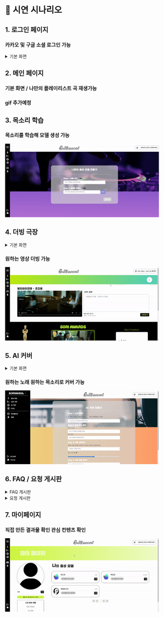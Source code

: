 # 🎤 시연 시나리오

## 1. 로그인 페이지

### 카카오 및 구글 소셜 로그인 가능

<details>
<summary>기본 화면</summary>
   <img src="./images/readme/login.png"  />
</details>

## 2. 메인 페이지

### 기본 화면 / 나만의 플레이리스트 곡 재생가능

### gif 추가예정

## 3. 목소리 학습

### 목소리를 학습해 모델 생성 가능

<img src="./images/readme/voicelearning.gif"  />

## 4. 더빙 극장

<details>
<summary>기본 화면</summary>
 <img src="./images/readme/theather.gif"  />
</details>

### 원하는 영상 더빙 가능

<img src="./images/readme/theathermake.gif"  />

## 5. AI 커버

<details>
<summary>기본 화면</summary>
  <img src="./images/readme/covermain.png"  />
</details>

### 원하는 노래 원하는 목소리로 커버 가능

 <img src="./images/readme/covermake.gif"  />

## 6. FAQ / 요청 게시판

<details>
<summary>FAQ 게시판</summary>

### 사이트 이용방법 확인 가능

   <img src="./images/readme/FAQ.png"  />
</details>

<details>

<summary>요청 게시판</summary>

### 관리자에게 요청 가능

   <img src="./images/readme/request.png"  />
</details>

## 7. 마이페이지

### 직접 만든 결과물 확인 관심 컨텐츠 확인

<img src="./images/readme/mypage.gif"  />
